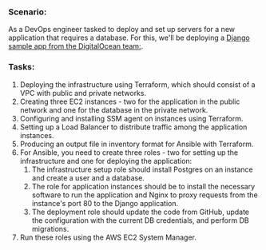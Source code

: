### Scenario:
As a DevOps engineer tasked to deploy and set up servers for a new application that requires a database. For this, we'll be deploying a [Django sample app from the DigitalOcean team:](https://github.com/digitalocean/sample-django).

### Tasks:
1. Deploying the infrastructure using Terraform, which should consist of a VPC with public and private networks.
1. Creating three EC2 instances - two for the application in the public network and one for the database in the private network.
1. Configuring and installing SSM agent on instances using Terraform.
1. Setting up a Load Balancer to distribute traffic among the application instances.
1. Producing an output file in inventory format for Ansible with Terraform.
1. For Ansible, you need to create three roles - two for setting up the infrastructure and one for deploying the application:
      1. The infrastructure setup role should install Postgres on an instance and create a user and a database.
      1. The role for application instances should be to install the necessary software to run the application and Nginx to proxy requests from the instance's port 80 to the Django application. 
      1. The deployment role should update the code from GitHub, update the configuration with the current DB credentials, and perform DB migrations.
1. Run these roles using the AWS EC2 System Manager.
